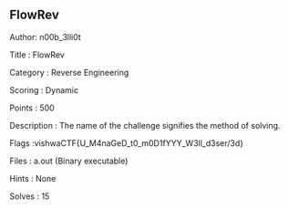 ## FlowRev

Author: n00b_3lli0t

Title : FlowRev	

Category : Reverse Engineering

Scoring : Dynamic

Points : 500

Description : The name of the challenge signifies the method of solving.

Flags :vishwaCTF{U_M4naGeD_t0_m0D1fYYY_W3ll_d3ser\/3d}

Files : a.out (Binary executable)

Hints : None

Solves : 15

